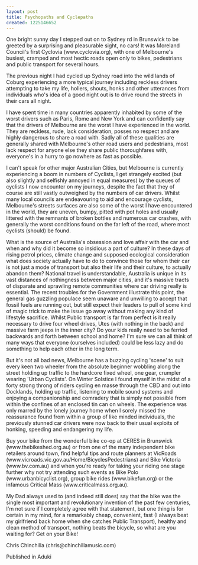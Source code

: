 ```yaml
---
layout: post
title: Psychopaths and Cyclepaths
created: 1225146652
---
```

<p>One bright sunny day I stepped out on to Sydney rd in Brunswick to be greeted by a surprising and pleasurable sight, no cars! It was Moreland Council&#39;s first Cyclovia (www.cyclovia.org), with one of Melbourne&#39;s busiest, cramped and most hectic roads open only to bikes, pedestrians and public transport for several hours.</p><p>The previous night I had cycled up Sydney road into the wild lands of Coburg experiencing a more typical journey including reckless drivers attempting to take my life, hollers, shouts, honks and other utterances from individuals who&#39;s idea of a good night out is to drive round the streets in their cars all night.</p><p>I have spent time in many countries apparently inhabited by some of the worst drivers such as Paris, Rome and New York and can confidently say that the drivers of Melbourne are the worst I have experienced in the world. They are reckless, rude, lack consideration, posses no respect and are highly dangerous to share a road with. Sadly all of these qualities are generally shared with Melbourne&#39;s other road users and pedestrians, most lack respect for anyone else they share public thoroughfares with, everyone&#39;s in a hurry to go nowhere as fast as possible.</p><p>I can&#39;t speak for other major Australian Cities, but Melbourne is currently experiencing a boom in numbers of Cyclists, I get strangely excited (but also slightly and selfishly annoyed in equal measures) by the queues of cyclists I now encounter on my journeys, despite the fact that they of course are still vastly outweighed by the numbers of car drivers. Whilst many local councils are endeavouring to aid and encourage cyclists, Melbourne&#39;s streets surfaces are also some of the worst I have encountered in the world, they are uneven, bumpy, pitted with pot holes and usually littered with the remnants of broken bottles and numerous car crashes, with generally the worst conditions found on the far left of the road, where most cyclists (should) be found.</p><p>What is the source of Australia&#39;s obsession and love affair with the car and when and why did it become so insidious a part of culture? In these days of rising petrol prices, climate change and supposed ecological consideration what does society actually have to do to convince those for whom their car is not just a mode of transport but also their life and their culture, to actually abandon them? National travel is understandable, Australia is unique in its vast distances of nothingness between major cities, and it&#39;s massive tracts of disparate and sprawling remote communities where car driving really is essential. The recent troubles for the Government illustrate this point, the general gas guzzling populace seem unaware and unwilling to accept that fossil fuels are running out, but still expect their leaders to pull of some kind of magic trick to make the issue go away without making any kind of lifestyle sacrifice. Whilst Public transport is far from perfect is it really necessary to drive four wheel drives, Utes (with nothing in the back) and massive farm jeeps in the inner city? Do your kids really need to be ferried backwards and forth between school and home? I&#39;m sure we can all think of many ways that everyone (ourselves included) could be less lazy and do something to help each other in the long term.</p><p>But it&#39;s not all bad news, Melbourne has a buzzing cycling &#39;scene&#39; to suit every keen two wheeler from the absolute beginner wobbling along the street holding up traffic to the hardcore fixed wheel, one gear, crumpler wearing &#39;Urban Cyclists&#39;. On Winter Solstice I found myself in the midst of a forty strong throng of riders cycling en masse through the CBD and out into Docklands, holding up traffic, listening to mobile sound systems and enjoying a companionship and comradery that is simply not possible from within the confines of an enclosed tin can on wheels. The experience was only marred by the lonely journey home when I sorely missed the reassurance found from within a group of like minded individuals, the previously stunned car drivers were now back to their usual exploits of honking, speeding and endangering my life.</p><p>Buy your bike from the wonderful bike co-op at CERES in Brunswick (www.thebikeshed.org.au) or from one of the many independent bike retailers around town, find helpful tips and route planners at VicRoads (www.vicroads.vic.gov.au/Home/BicyclesPedestrians) and Bike Victoria (www.bv.com.au) and when you&#39;re ready for taking your riding one stage further why not try attending such events as Bike Polo (www.urbanbicyclist.org), group bike rides (www.bikefun.org) or the infamous Critical Mass (www.criticalmass.org.au).</p><p>My Dad always used to (and indeed still does) say that the bike was the single most important and revolutionary invention of the past few centuries, I&#39;m not sure if I completely agree with that statement, but one thing is for certain in my mind, for a remarkably cheap, convenient, fast (I always beat my girlfriend back home when she catches Public Transport), healthy and clean method of transport, nothing beats the bicycle, so what are you waiting for? Get on your Bike!</p><p>Chris Chinchilla (chris@chinchillamusic.com)</p><p>Published in Aduki</p>
